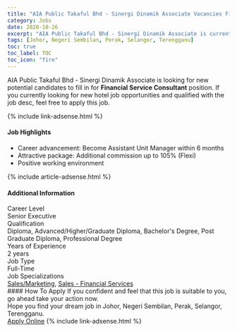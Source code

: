 ```yaml
---
title: "AIA Public Takaful Bhd - Sinergi Dinamik Associate Vacancies Financial Service Consultant" 
category: Jobs 
date: 2020-10-26 
excerpt: "AIA Public Takaful Bhd - Sinergi Dinamik Associate is currently looking for suitable person to fill in the Financial Service Consultant which positioned at Johor, Negeri Sembilan, Perak, Selangor, Terengganu" 
tags: [Johor, Negeri Sembilan, Perak, Selangor, Terengganu] 
toc: true 
toc_label: TOC 
toc_icon: "fire" 
--- 
```


<p>AIA Public Takaful Bhd - Sinergi Dinamik Associate is looking for new potential candidates to fill in for <b>Financial Service Consultant</b> position. If you currently looking for new hotel job opportunities and qualified with the job desc, feel free to apply this job.
</p>{% include link-adsense.html %} 
<div><div><h4>Job Highlights</h4></div><div><ul><li><div><div><div><div></div></div></div><div><span>Career advancement: Become Assistant Unit Manager within 6 months</span></div></div></li><li><div><div><div><div></div></div></div><div><span>Attractive package: Additional commission up to 105% (Flexi)</span></div></div></li><li><div><div><div><div></div></div></div><div><span>Positive working environment</span></div></div></li></ul></div></div> 
{% include article-adsense.html %} 
<div><div><h4>Additional Information</h4></div><div><div><div><div><div><div><div><span>Career Level</span></div><div><span>Senior Executive</span></div></div></div></div><div><div><div><div><span>Qualification</span></div><div><span>Diploma, Advanced/Higher/Graduate Diploma, Bachelor's Degree, Post Graduate Diploma, Professional Degree</span></div></div></div></div><div><div><div><div><span>Years of Experience</span></div><div><span>2 years</span></div></div></div></div><div><div><div><div><span>Job Type</span></div><div><span>Full-Time</span></div></div></div></div><div><div><div><div><span>Job Specializations</span></div><div><span><a href="/en/job-search/sales-marketing-jobs/">Sales/Marketing</a>, <a href="/en/job-search/insurance-sales-financial-services-jobs/">Sales - Financial Services</a></span></div></div></div></div></div></div></div></div> 
#### How To Apply 
If you confident and feel that this job is suitable to you, go ahead take your action now. <br/> 
Hope you find your dream job in Johor, Negeri Sembilan, Perak, Selangor, Terengganu. <br/> 
<a href="https://www.jobstreet.com.my/en/job/financial-service-consultant-4406654?jobId=jobstreet-my-job-4406654" class="btn btn--info" target="_blank" rel="nofollow noopenner">Apply Online</a> 
{% include link-adsense.html %} 